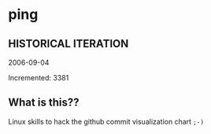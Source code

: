 # ping

## HISTORICAL ITERATION
2006-09-04

Incremented: 3381

## What is this?? 
Linux skills to hack the github commit visualization chart `;-)`
